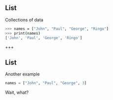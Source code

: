 ## List
Collections of data
```sh
>>> names = ["John", "Paul", "George", "Ringo"]
>>> print(names)
['John', 'Paul', 'George', 'Ringo']
```

+++
## List
Another example
```python
names = ["John", "Paul", "George", 3]
```
Wait, what?